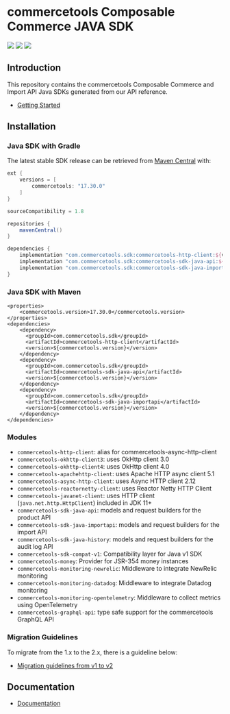 # commercetools Composable Commerce JAVA SDK


[![][maven img]][maven]
[![][snyk img]][snyk]
[![][license img]][license]

## Introduction

This repository contains the commercetools Composable Commerce and Import API Java SDKs generated from our API reference.

* [Getting Started](https://commercetools.github.io/commercetools-sdk-java-v2/javadoc/com/commercetools/docs/meta/GettingStarted.html)

## Installation

### Java SDK with Gradle

The latest stable SDK release can be retrieved from [Maven Central](https://search.maven.org/search?q=g:com.commercetools.sdk) with:


```gradle
ext {
    versions = [
        commercetools: "17.30.0"
    ]
}

sourceCompatibility = 1.8

repositories {
    mavenCentral()
}

dependencies {
    implementation "com.commercetools.sdk:commercetools-http-client:${versions.commercetools}"
    implementation "com.commercetools.sdk:commercetools-sdk-java-api:${versions.commercetools}"
    implementation "com.commercetools.sdk:commercetools-sdk-java-importapi:${versions.commercetools}"
}
```

### Java SDK with Maven

```maven
<properties>
    <commercetools.version>17.30.0</commercetools.version>
</properties>
<dependencies>
    <dependency>
      <groupId>com.commercetools.sdk</groupId>
      <artifactId>commercetools-http-client</artifactId>
      <version>${commercetools.version}</version>
    </dependency>
    <dependency>
      <groupId>com.commercetools.sdk</groupId>
      <artifactId>commercetools-sdk-java-api</artifactId>
      <version>${commercetools.version}</version>
    </dependency>
    <dependency>
      <groupId>com.commercetools.sdk</groupId>
      <artifactId>commercetools-sdk-java-importapi</artifactId>
      <version>${commercetools.version}</version>
    </dependency>
</dependencies>
```

### Modules

* `commercetools-http-client`: alias for commercetools-async-http-client
* `commercetools-okhttp-client3`: uses OkHttp client 3.0
* `commercetools-okhttp-client4`: uses OkHttp client 4.0
* `commercetools-apachehttp-client`: uses Apache HTTP async client 5.1
* `commercetools-async-http-client`: uses Async HTTP client 2.12
* `commercetools-reactornetty-client`: uses Reactor Netty HTTP Client
* `commercetools-javanet-client`: uses HTTP client (`java.net.http.HttpClient`) included in JDK 11+
* `commercetools-sdk-java-api`: models and request builders for the product API
* `commercetools-sdk-java-importapi`: models and request builders for the import API
* `commercetools-sdk-java-history`: models and request builders for the audit log API
* `commercetools-sdk-compat-v1`: Compatibility layer for Java v1 SDK
* `commercetools-money`: Provider for JSR-354 money instances
* `commercetools-monitoring-newrelic`: Middleware to integrate NewRelic monitoring
* `commercetools-monitoring-datadog`: Middleware to integrate Datadog monitoring
* `commercetools-monitoring-opentelemetry`: Middleware to collect metrics using OpenTelemetry
* `commercetools-graphql-api`: type safe support for the commercetools GraphQL API

### Migration Guidelines
To migrate from the 1.x to the 2.x, there is a guideline below:
* [Migration guidelines from v1 to v2](https://commercetools.github.io/commercetools-sdk-java-v2/javadoc/com/commercetools/docs/meta/Migration.html)

## Documentation

* [Documentation](https://commercetools.github.io/commercetools-sdk-java-v2/javadoc)

[snyk]:https://snyk.io/test/github/commercetools/commercetools-sdk-java-v2
[snyk img]:https://snyk.io/test/github/commercetools/commercetools-sdk-java-v2/badge.svg

[maven]:https://search.maven.org/search?q=g:com.commercetools.sdk%20AND%20a:commercetools-sdk-java-api
[maven img]:https://maven-badges.herokuapp.com/maven-central/com.commercetools.sdk/commercetools-sdk-java-api/badge.svg

[mavenimportapi]:https://search.maven.org/search?q=g:com.commercetools.sdk%20AND%20a:commercetools-sdk-java-importapi
[mavenimportapi img]:https://maven-badges.herokuapp.com/maven-central/com.commercetools.sdk/commercetools-sdk-java-importapi/badge.svg

[license]:LICENSE.md
[license img]:https://img.shields.io/badge/License-Apache%202-blue.svg
